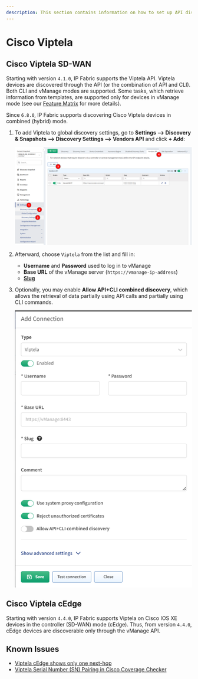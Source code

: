```yaml
---
description: This section contains information on how to set up API discovery for Viptela. Viptela devices are discovered through the API (or the combination of API and CLI).
---
```


# Cisco Viptela

## Cisco Viptela SD-WAN

Starting with version `4.1.0`, IP Fabric supports the Viptela API. Viptela devices are discovered through the API (or the combination of API and CLI). Both CLI and vManage modes are supported. Some tasks, which retrieve information from templates, are supported only for devices in vManage mode (see our [Feature Matrix](https://matrix.ipfabric.io) for more details).

Since `6.8.0`, IP Fabric supports discovering Cisco Viptela devices in combined (hybrid) mode.

1. To add Viptela to global discovery settings, go to **Settings --> Discovery & Snapshots --> Discovery Settings --> Vendors API** and click **+ Add**:

   ![Add Vendor API](vendor_api_add.png)

2. Afterward, choose `Viptela` from the list and fill in:

   - **Username** and **Password** used to log in to vManage
   - **Base URL** of the vManage server (`https://vmanage-ip-address`)
   - [**Slug**](index.md#slug-and-comment)

3. Optionally, you may enable **Allow API+CLI combined discovery**, which allows the retrieval of data partially using API calls and partially using CLI commands.

   ![Add Connection - Viptela](viptela_api_add.png)

## Cisco Viptela cEdge

Starting with version `4.4.0`, IP Fabric supports Viptela on Cisco IOS XE devices in the controller (SD-WAN) mode (cEdge). Thus, from version `4.4.0`, cEdge devices are discoverable only through the vManage API.

## Known Issues

- [Viptela cEdge shows only one next-hop](../../../../support/known_issues/Vendors/cisco/Viptela_cEdge_shows_only_one_next_hop.md)
- [Viptela Serial Number (SN) Pairing in Cisco Coverage Checker](../../../../support/known_issues/Vendors/cisco/Viptela_vSmart_SN.md)
